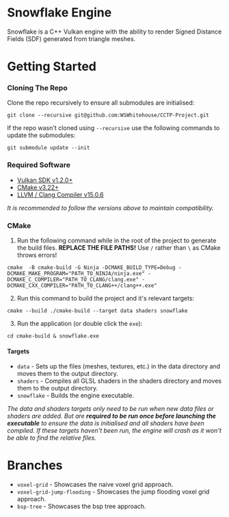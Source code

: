 # Snowflake Engine
Snowflake is a C++ Vulkan engine with the ability to render Signed Distance Fields (SDF) generated from triangle meshes.

# Getting Started
### Cloning The Repo
Clone the repo recursively to ensure all submodules are initialised:
```shell
git clone --recursive git@github.com:WSWhitehouse/CCTP-Project.git
```

If the repo wasn't cloned using `--recursive` use the following commands to update the submodules:
```shell
git submodule update --init
```

### Required Software
+ [Vulkan SDK v1.2.0+](https://vulkan.lunarg.com/sdk/home)
+ [CMake v3.22+](https://cmake.org/download/)
+ [LLVM / Clang Compiler v15.0.6](https://github.com/llvm/llvm-project/releases/tag/llvmorg-15.0.6)

*It is recommended to follow the versions above to maintain compatibility.*

### CMake 

1. Run the following command while in the root of the project to generate the build files. **REPLACE THE FILE PATHS!** Use `/` rather than `\` as CMake throws errors!
```shell
cmake  -B cmake-build -G Ninja -DCMAKE_BUILD_TYPE=Debug -DCMAKE_MAKE_PROGRAM="PATH_TO_NINJA/ninja.exe" -DCMAKE_C_COMPILER="PATH_TO_CLANG/clang.exe" -DCMAKE_CXX_COMPILER="PATH_TO_CLANG++/clang++.exe"
```

2. Run this command to build the project and it's relevant targets:
```shell
cmake --build ./cmake-build --target data shaders snowflake
```

3. Run the application (or double click the `exe`):
```shell
cd cmake-build & snowflake.exe
```

#### Targets
+ `data` - Sets up the files (meshes, textures, etc.) in the data directory and moves them to the output directory.
+ `shaders` - Compiles all GLSL shaders in the shaders directory and moves them to the output directory.
+ `snowflake` - Builds the engine executable.

*The data and shaders targets only need to be run when new data files or shaders are added. But are **required to be run once
before launching the executable** to ensure the data is initialised and all shaders have been compiled. If these targets haven't 
been run, the engine will crash as it won't be able to find the relative files.*

# Branches
+ `voxel-grid` - Showcases the naive voxel grid approach.
+ `voxel-grid-jump-flooding` - Showcases the jump flooding voxel grid approach.
+ `bsp-tree` - Showcases the bsp tree approach.